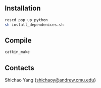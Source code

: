 ## Installation ##
```bash
roscd pop_up_python
sh install_dependenices.sh
```

## Compile
```bash
catkin_make
```

## Contacts ##
Shichao Yang {shichaoy@andrew.cmu.edu}
